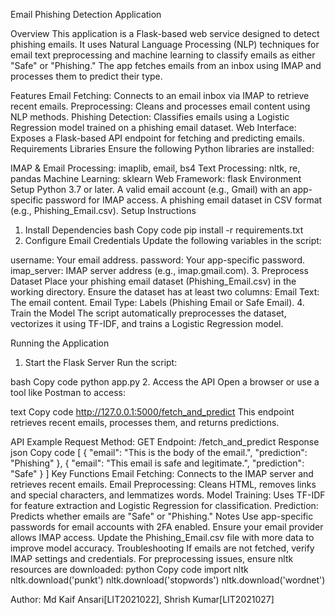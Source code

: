 Email Phishing Detection Application

Overview
This application is a Flask-based web service designed to detect phishing emails. It uses Natural Language Processing (NLP) techniques for email text preprocessing and machine learning to classify emails as either "Safe" or "Phishing." The app fetches emails from an inbox using IMAP and processes them to predict their type.

Features
Email Fetching: Connects to an email inbox via IMAP to retrieve recent emails.
Preprocessing: Cleans and processes email content using NLP methods.
Phishing Detection: Classifies emails using a Logistic Regression model trained on a phishing email dataset.
Web Interface: Exposes a Flask-based API endpoint for fetching and predicting emails.
Requirements
Libraries
Ensure the following Python libraries are installed:

IMAP & Email Processing: imaplib, email, bs4
Text Processing: nltk, re, pandas
Machine Learning: sklearn
Web Framework: flask
Environment Setup
Python 3.7 or later.
A valid email account (e.g., Gmail) with an app-specific password for IMAP access.
A phishing email dataset in CSV format (e.g., Phishing_Email.csv).
Setup Instructions
1. Install Dependencies
bash
Copy code
pip install -r requirements.txt
2. Configure Email Credentials
Update the following variables in the script:

username: Your email address.
password: Your app-specific password.
imap_server: IMAP server address (e.g., imap.gmail.com).
3. Preprocess Dataset
Place your phishing email dataset (Phishing_Email.csv) in the working directory.
Ensure the dataset has at least two columns:
Email Text: The email content.
Email Type: Labels (Phishing Email or Safe Email).
4. Train the Model
The script automatically preprocesses the dataset, vectorizes it using TF-IDF, and trains a Logistic Regression model.

Running the Application
1. Start the Flask Server
Run the script:

bash
Copy code
python app.py
2. Access the API
Open a browser or use a tool like Postman to access:

text
Copy code
http://127.0.0.1:5000/fetch_and_predict
This endpoint retrieves recent emails, processes them, and returns predictions.

API Example
Request
Method: GET
Endpoint: /fetch_and_predict
Response
json
Copy code
[
    {
        "email": "This is the body of the email.",
        "prediction": "Phishing"
    },
    {
        "email": "This email is safe and legitimate.",
        "prediction": "Safe"
    }
]
Key Functions
Email Fetching:
Connects to the IMAP server and retrieves recent emails.
Email Preprocessing:
Cleans HTML, removes links and special characters, and lemmatizes words.
Model Training:
Uses TF-IDF for feature extraction and Logistic Regression for classification.
Prediction:
Predicts whether emails are "Safe" or "Phishing."
Notes
Use app-specific passwords for email accounts with 2FA enabled.
Ensure your email provider allows IMAP access.
Update the Phishing_Email.csv file with more data to improve model accuracy.
Troubleshooting
If emails are not fetched, verify IMAP settings and credentials.
For preprocessing issues, ensure nltk resources are downloaded:
python
Copy code
import nltk
nltk.download('punkt')
nltk.download('stopwords')
nltk.download('wordnet')

Author: Md Kaif Ansari[LIT2021022], Shrish Kumar[LIT2021027]
